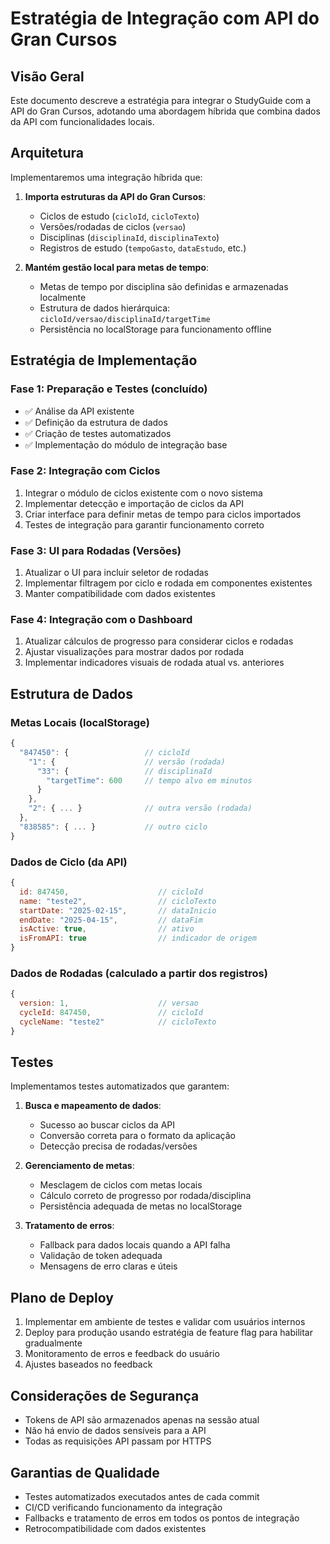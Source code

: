 # Estratégia de Integração com API do Gran Cursos

## Visão Geral

Este documento descreve a estratégia para integrar o StudyGuide com a API do Gran Cursos, adotando uma abordagem híbrida que combina dados da API com funcionalidades locais.

## Arquitetura

Implementaremos uma integração híbrida que:

1. **Importa estruturas da API do Gran Cursos**:
   - Ciclos de estudo (`cicloId`, `cicloTexto`)
   - Versões/rodadas de ciclos (`versao`)
   - Disciplinas (`disciplinaId`, `disciplinaTexto`)
   - Registros de estudo (`tempoGasto`, `dataEstudo`, etc.)

2. **Mantém gestão local para metas de tempo**:
   - Metas de tempo por disciplina são definidas e armazenadas localmente
   - Estrutura de dados hierárquica: `cicloId/versao/disciplinaId/targetTime`
   - Persistência no localStorage para funcionamento offline

## Estratégia de Implementação

### Fase 1: Preparação e Testes (concluído)
- ✅ Análise da API existente
- ✅ Definição da estrutura de dados
- ✅ Criação de testes automatizados
- ✅ Implementação do módulo de integração base

### Fase 2: Integração com Ciclos
1. Integrar o módulo de ciclos existente com o novo sistema
2. Implementar detecção e importação de ciclos da API
3. Criar interface para definir metas de tempo para ciclos importados
4. Testes de integração para garantir funcionamento correto

### Fase 3: UI para Rodadas (Versões)
1. Atualizar o UI para incluir seletor de rodadas
2. Implementar filtragem por ciclo e rodada em componentes existentes
3. Manter compatibilidade com dados existentes

### Fase 4: Integração com o Dashboard
1. Atualizar cálculos de progresso para considerar ciclos e rodadas
2. Ajustar visualizações para mostrar dados por rodada
3. Implementar indicadores visuais de rodada atual vs. anteriores

## Estrutura de Dados

### Metas Locais (localStorage)
```javascript
{
  "847450": {                 // cicloId 
    "1": {                    // versão (rodada)
      "33": {                 // disciplinaId
        "targetTime": 600     // tempo alvo em minutos
      }
    },
    "2": { ... }              // outra versão (rodada)
  },
  "838585": { ... }           // outro ciclo
}
```

### Dados de Ciclo (da API)
```javascript
{
  id: 847450,                    // cicloId
  name: "teste2",                // cicloTexto
  startDate: "2025-02-15",       // dataInicio
  endDate: "2025-04-15",         // dataFim
  isActive: true,                // ativo
  isFromAPI: true                // indicador de origem
}
```

### Dados de Rodadas (calculado a partir dos registros)
```javascript
{
  version: 1,                    // versao
  cycleId: 847450,               // cicloId
  cycleName: "teste2"            // cicloTexto
}
```

## Testes

Implementamos testes automatizados que garantem:

1. **Busca e mapeamento de dados**:
   - Sucesso ao buscar ciclos da API
   - Conversão correta para o formato da aplicação
   - Detecção precisa de rodadas/versões

2. **Gerenciamento de metas**:
   - Mesclagem de ciclos com metas locais
   - Cálculo correto de progresso por rodada/disciplina
   - Persistência adequada de metas no localStorage

3. **Tratamento de erros**:
   - Fallback para dados locais quando a API falha
   - Validação de token adequada
   - Mensagens de erro claras e úteis

## Plano de Deploy

1. Implementar em ambiente de testes e validar com usuários internos
2. Deploy para produção usando estratégia de feature flag para habilitar gradualmente
3. Monitoramento de erros e feedback do usuário
4. Ajustes baseados no feedback

## Considerações de Segurança

- Tokens de API são armazenados apenas na sessão atual
- Não há envio de dados sensíveis para a API
- Todas as requisições API passam por HTTPS

## Garantias de Qualidade

- Testes automatizados executados antes de cada commit
- CI/CD verificando funcionamento da integração
- Fallbacks e tratamento de erros em todos os pontos de integração
- Retrocompatibilidade com dados existentes